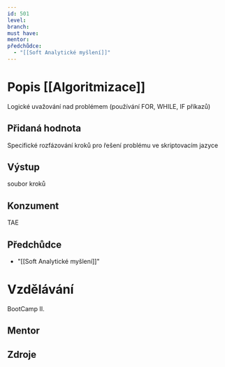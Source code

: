 ```yaml
---
id: 501
level: 
branch: 
must have: 
mentor: 
předchůdce: 
  - "[[Soft Analytické myšlení]]"
---
```



# Popis [[Algoritmizace]]
Logické uvažování nad problémem (používání FOR, WHILE, IF příkazů)

## Přidaná hodnota
Specifické rozfázování kroků pro řešení problému ve skriptovacím jazyce

## Výstup
soubor kroků

## Konzument
TAE

## Předchůdce

  - "[[Soft Analytické myšlení]]"

# Vzdělávání
BootCamp II.

## Mentor


## Zdroje